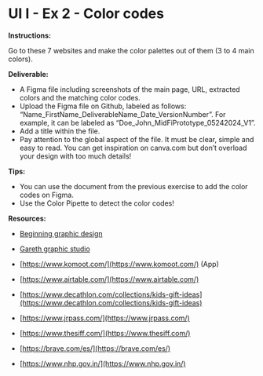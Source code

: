 # UI I - Ex 2 - Color codes

**Instructions:** 

Go to these 7 websites and make the color palettes out of them (3 to 4 main colors). 

**Deliverable:** 

- A Figma file including screenshots of the main page, URL, extracted colors and the matching color codes.
- Upload the Figma file on Github, labeled as follows: “Name_FirstName_DeliverableName_Date_VersionNumber”. For example, it can be labeled as “Doe_John_MidFiPrototype_05242024_V1”.
- Add a title within the file.
- Pay attention to the global aspect of the file. It must be clear, simple and easy to read. You can get inspiration on canva.com but don’t overload your design with too much details!


**Tips:** 

- You can use the document from the previous exercise to add the color codes on Figma.
- Use the Color Pipette to detect the color codes!

**Resources:** 

- [Beginning graphic design](https://edu.gcfglobal.org/en/beginning-graphic-design/)
- [Gareth graphic studio](https://www.youtube.com/c/GarethDavidStudio)

- [https://www.komoot.com/](https://www.komoot.com/) (App)
- [https://www.airtable.com/](https://www.airtable.com/)
- [https://www.decathlon.com/collections/kids-gift-ideas](https://www.decathlon.com/collections/kids-gift-ideas)
- [https://www.jrpass.com/](https://www.jrpass.com/)
- [https://www.thesiff.com/](https://www.thesiff.com/)
- [https://brave.com/es/](https://brave.com/es/)
- [https://www.nhp.gov.in/](https://www.nhp.gov.in/)
